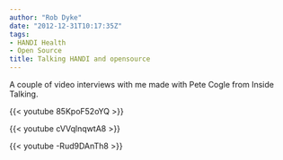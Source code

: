 ```yaml
---
author: "Rob Dyke"
date: "2012-12-31T10:17:35Z"
tags:
- HANDI Health
- Open Source
title: Talking HANDI and opensource
---
```

A couple of video interviews with me made with Pete Cogle from Inside Talking.

{{< youtube 85KpoF52oYQ >}}

{{< youtube cVVqlnqwtA8 >}}

{{< youtube -Rud9DAnTh8 >}}
